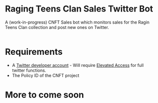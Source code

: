 # Raging Teens Clan Sales Twitter Bot
A (work-in-progress) CNFT Sales bot which monitors sales for the Ragin Teens Clan collection and post new ones on Twitter. <br>
<br>
# Requirements
* A [Twitter developer account](https://developer.twitter.com/) - Will require [Elevated Access](https://developer.twitter.com/en/portal/products/elevated) for full twitter functions.
* The Policy ID of the CNFT project

# More to come soon
